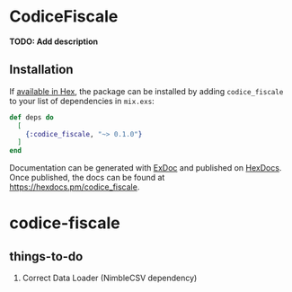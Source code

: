 # CodiceFiscale

**TODO: Add description**

## Installation

If [available in Hex](https://hex.pm/docs/publish), the package can be installed
by adding `codice_fiscale` to your list of dependencies in `mix.exs`:

```elixir
def deps do
  [
    {:codice_fiscale, "~> 0.1.0"}
  ]
end
```

Documentation can be generated with [ExDoc](https://github.com/elixir-lang/ex_doc)
and published on [HexDocs](https://hexdocs.pm). Once published, the docs can
be found at <https://hexdocs.pm/codice_fiscale>.

# codice-fiscale

## things-to-do
1. Correct Data Loader (NimbleCSV dependency)